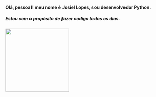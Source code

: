 #### Olá, pessoal! meu nome é Josiel Lopes, sou desenvolvedor Python.
##### Estou com o propósito de fazer código todos os dias.
<img src = "https://br.freepik.com/fotos-premium/fundo-de-tecnologia-abstrata-de-codigo-de-programacao-python_13486961.htm#query=python%20language&position=47&from_view=search&track=robertav1_2_sidr" height =200 cm />
